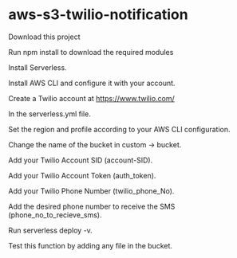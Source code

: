 # aws-s3-twilio-notification

Download this project

Run npm install to download the required modules

Install Serverless.

Install AWS CLI and configure it with your account.

Create a Twilio account at https://www.twilio.com/

In the serverless.yml file.

Set the region and profile according to your AWS CLI configuration.

Change the name of the bucket in custom -> bucket.

Add your Twilio Account SID (account-SID).

Add your Twilio Account Token (auth_token).

Add your Twilio Phone Number (twilio_phone_No).

Add the desired phone number to receive the SMS (phone_no_to_recieve_sms).

Run serverless deploy -v.

Test this function by adding any file in the bucket.
